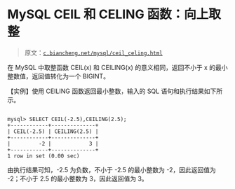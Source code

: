 # MySQL CEIL 和 CELING 函数：向上取整

> 原文：[`c.biancheng.net/mysql/ceil_celing.html`](http://c.biancheng.net/mysql/ceil_celing.html)

在 MySQL 中取整函数 CEIL(x) 和 CEILING(x) 的意义相同，返回不小于 x 的最小整数值，返回值转化为一个 BIGINT。

【实例】使用 CEILING 函数返回最小整数，输入的 SQL 语句和执行结果如下所示。

```

mysql> SELECT CEIL(-2.5),CEILING(2.5);
+------------+--------------+
| CEIL(-2.5) | CEILING(2.5) |
+------------+--------------+
|         -2 |            3 |
+------------+--------------+
1 row in set (0.00 sec)
```

由执行结果可知，-2.5 为负数，不小于 -2.5 的最小整数为 -2，因此返回值为 -2；不小于 2.5 的最小整数为 3，因此返回值为 3。